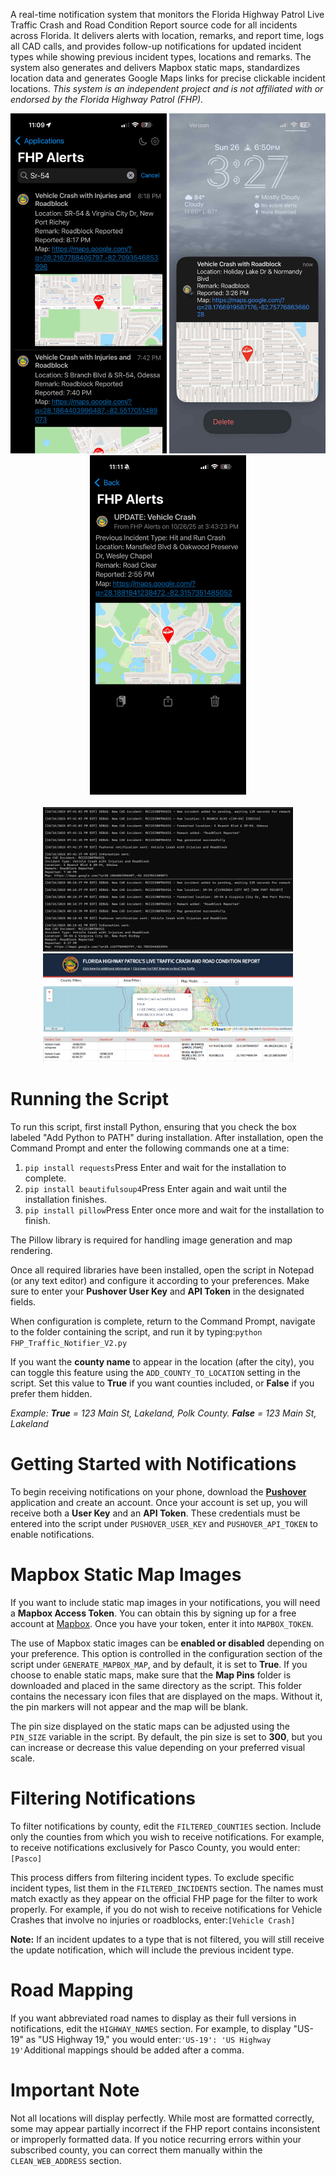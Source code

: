 A real-time notification system that monitors the Florida Highway Patrol Live Traffic Crash and Road Condition Report source code for all incidents across Florida. It delivers alerts with location, remarks, and report time, logs all CAD calls, and provides follow-up notifications for updated incident types while showing previous incident types, locations and remarks. The system also generates and delivers Mapbox static maps, standardizes location data and generates Google Maps links for precise clickable incident locations. *This system is an independent project and is not affiliated with or endorsed by the Florida Highway Patrol (FHP).*

<div align="center">
  <img src="Images/6877bcde-3d01-4a1b-a940-9e30c394fb58.jpg" width="250" />
  <img src="Images/2adfda46-4c2b-431a-8a40-a42d52e6e5cd.jpg" width="250" />
  <img src="Images/download.jpg" width="250" />
</div>

<br>
<div align="center">
  <img src="Images/Screenshot%202025-10-26%20231221.png" width="400" />
  <img src="Images/Screenshot%202025-10-08%20024223.png" width="400" />
</div>

# Running the Script

To run this script, first install Python, ensuring that you check the
box labeled "Add Python to PATH" during installation. After installation,
open the Command Prompt and enter the following commands one at a
time: 

1. `pip install requests`Press Enter and wait for the installation
to complete.
2. `pip install beautifulsoup4`Press Enter again and wait
until the installation finishes.
3. `pip install pillow`Press Enter once
more and wait for the installation to finish.

The Pillow library is
required for handling image generation and map rendering.

Once all required libraries have been installed, open the script in
Notepad (or any text editor) and configure it according to your
preferences. Make sure to enter your **Pushover User Key** and **API
Token** in the designated fields.

When configuration is complete, return to the Command Prompt, navigate
to the folder containing the script, and run it by
typing:`python FHP_Traffic_Notifier_V2.py`

If you want the **county name** to appear in the location (after the
city), you can toggle this feature using the `ADD_COUNTY_TO_LOCATION`
setting in the script. Set this value to **True** if you want counties included, or **False**
if you prefer them hidden. 

*Example: **True** = 123 Main St, Lakeland, Polk County. **False** = 123 Main St, Lakeland*

# Getting Started with Notifications

To begin receiving notifications on your phone, download the
[**Pushover**](https://pushover.net/) application and create an account.
Once your account is set up, you will receive both a **User Key** and an
**API Token**. These credentials must be entered into the script under `PUSHOVER_USER_KEY` and `PUSHOVER_API_TOKEN` to
enable notifications.

# Mapbox Static Map Images

If you want to include static map images in your notifications, you will
need a **Mapbox Access Token**. You can obtain this by signing up for a
free account at [Mapbox](https://www.mapbox.com/). Once you have your
token, enter it into `MAPBOX_TOKEN`.

The use of Mapbox static images can be **enabled or disabled** depending
on your preference. This option is controlled in the configuration
section of the script under `GENERATE_MAPBOX_MAP`, and by default, it is
set to **True**. If you choose to enable static maps, make sure that the
**Map Pins** folder is downloaded and placed in the same directory as
the script. This folder contains the necessary icon files that are
displayed on the maps. Without it, the pin markers will not appear and
the map will be blank.

The pin size displayed on the static maps can be adjusted using the
`PIN_SIZE` variable in the script. By default, the pin size is set to
**300**, but you can increase or decrease this value depending on your
preferred visual scale.

# Filtering Notifications

To filter notifications by county, edit the `FILTERED_COUNTIES` section.
Include only the counties from which you wish to receive
notifications. For example, to receive notifications exclusively for
Pasco County, you would enter:`[Pasco]`

This process differs from filtering incident types. To exclude specific
incident types, list them in the `FILTERED_INCIDENTS` section. The names
must match exactly as they appear on the official FHP page for the
filter to work properly. For example, if you do not wish to receive
notifications for Vehicle Crashes that involve no injuries or
roadblocks, enter:`[Vehicle Crash]`

**Note:** If an incident updates to a type that is not filtered, you
will still receive the update notification, which will include the
previous incident type.

# Road Mapping

If you want abbreviated road names to display as their full versions in
notifications, edit the `HIGHWAY_NAMES` section. For example, to display
"US-19" as "US Highway 19," you would 
enter:`'US-19': 'US Highway 19'`Additional mappings should be added
after a comma.

# Important Note

Not all locations will display perfectly. While most are formatted
correctly, some may appear partially incorrect if the FHP report
contains inconsistent or improperly formatted data. If you notice
recurring errors within your subscribed county, you can correct them
manually within the `CLEAN_WEB_ADDRESS` section.
